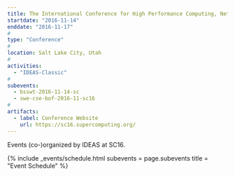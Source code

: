 ```yaml
---
title: The International Conference for High Performance Computing, Networking, Storage, and Analysis (SC16)
startdate: "2016-11-14"
enddate: "2016-11-17"
#
type: "Conference" 
#
location: Salt Lake City, Utah
#
activities:
  - "IDEAS-Classic"
#
subevents:
  - bsswt-2016-11-14-sc
  - swe-cse-bof-2016-11-sc16
#
artifacts:
  - label: Conference Website
    url: https://sc16.supercomputing.org/
---
```


Events (co-)organized by IDEAS at SC16.

{% include _events/schedule.html
   subevents = page.subevents
   title = "Event Schedule"
%}
